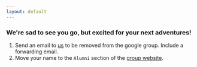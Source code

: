 ```yaml
---
layout: default
---
```


### We're sad to see you go, but excited for your next adventures!

1. Send an email to [us](mailto:cersonsky-lab@g-groups.wisc.edu) to be removed from the google group. Include a forwarding email.
2. Move your name to the `Alumni` section of the [group website](https://github.com/cersonsky-lab/website).
